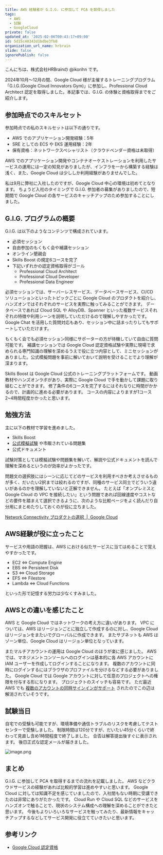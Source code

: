 ```yaml
---
title: AWS 経験者が G.I.G. に参加して PCA を取得しました
tags:
  - AWS
  - 試験
  - GoogleCloud
private: false
updated_at: '2025-02-06T09:43:17+09:00'
id: 5d15c40343d1bdbe3fb8
organization_url_name: hrbrain
slide: false
ignorePublish: false
---
```

こんにちは、株式会社HRBrainの @ikorihn です。

2024年10月〜12月の間、Google Cloud 様が主催するトレーニングプログラム「G.I.G.(Google Cloud Innovators Gym)」に参加し、Professional Cloud Architect 認定を取得しました。本記事では、G.I.G. の体験と資格取得までをご紹介します。

## 参加時点でのスキルセット

参加時点での私のスキルセットは以下の通りです。

- AWS でのアプリケーション開発経験：5年
- SRE としての ECS や EKS 運用経験：2年
- 保有資格：ネットワークスペシャリスト（クラウドベンダー資格は未取得）

AWS でのアプリケーション開発やコンテナオーケストレーションを利用したサービスの運用には一定の知見がありましたが、インフラを一から構築する経験は浅く、また、Google Cloud は少ししか利用経験がありませんでした。

私は9月に弊社に入社したのですが、Google Cloud 中心の環境は初めてとなります。
ちょうど入社のタイミングで G.I.G. 参加者の募集がありましたので、短期間で Google Cloud の各サービスのキャッチアップのため参加することにしました。

## G.I.G. プログラムの概要

G.I.G. は以下のようなコンテンツで構成されています。

- 必須セッション
- 自由参加のもくもく会や補講セッション
- オンライン懇親会
- Skills Boost の規定6コースを完了
- 下記いずれかの認定資格取得がゴール
    - Professional Cloud Architect
    - Professional Cloud Developer
    - Professional Data Engineer

必須セッションでは、サーバーレスサービス、データベースサービス、CI/CD ソリューションといったトピックごとに Google Cloud のプロダクトを紹介し、ハンズオンではそれぞれのサービスを実際に触ってみることができます。
データベースであれば Cloud SQL や AlloyDB、Spanner といった複数サービスそれぞれの特徴や利用シーンを説明していただけるので理解しやすかったです。
Google Chat を活用した質問対応もあり、セッション中に詰まったりしてもサポートしていただけます。

もくもく会でも必須セッション同様にサポーターの方が待機していて自由に質問可能です。
補講セッションでは Google Cloud 認定資格試験や実際に現場で求められる専門知識の理解を深めるうえで役に立つ内容として、ミニセッションがありました。公式模擬問題を事前に解いておいて説明を受けることでより理解が深まります。

Skills Boost は Google Cloud 公式のトレーニングプラットフォームです。
動画教材やハンズオンラボがあり、実際に Google Cloud で手を動かして課題に取り組むことができます。
修了条件の6コースを完了するにはそれなりに時間がかかるので、計画的に進める必要があります。
コースの内容によりますが1コース2~4時間程度かかったと思います。

## 勉強方法

主に以下の教材で学習を進めました。

- Skills Boost
- [公式模擬試験](https://cloud.google.com/certification/practice-exam/cloud-architect?hl=ja) や市販されている問題集
- 公式ドキュメント

試験対策としては模擬試験や問題集を解いて、解説や公式ドキュメントを読んで理解を深めるというのが効率がよかったです。

問題文の選択肢にはシーンに応じてどのサービスを利用すべきか考えさせるものが多く、だいたい2択までは絞れるのですが、同種のサービス同士でどういう違いがあるのかを理解していないと正解できません。
たとえば「オンプレミスと Google Cloud の VPC を接続したい」という問題であれば回線速度やコストなどの要件を踏まえて選択できるように、次のような比較ページをよく読んだり自分用にまとめたりしておくのが役に立ちました。

[Network Connectivity プロダクトの選択  |  Google Cloud](https://cloud.google.com/network-connectivity/docs/how-to/choose-product?hl=ja)

## AWS経験が役に立ったこと

サービスや用語の把握は、AWS における似たサービスに当てはめることで覚えやすかったです。

- EC2 <=> Compute Engine
- EBS <=> Persistent Disk
- S3 <=> Cloud Storage
- EFS <=> Filestore
- Lambda <=> Cloud Functions

といった形で記憶する労力は少なくすみました。

## AWSとの違いを感じたこと

AWS と Google Cloud ではネットワークの考え方に違いがあります。
VPC については、AWS はリージョンごとに独立して作成するのに対し、Google Cloud はリージョンをまたいでグローバルに作成できます。
またサブネットも AWS はゾーン単位、Google Cloud はリージョン単位となっています。

またマルチアカウントの運用は Google Cloud のほうが楽に感じました。
AWS では、マネジメントコンソールへのログインは基本的に各 AWS アカウントに IAM ユーザーを作成してログインすることになります。
複数のアカウントに同時にログインするにはブラウザのプロファイルを分けるなどする必要がありました。
Google Cloud では Google アカウントに対して任意のプロジェクトへの権限を付与する形になります。
プロジェクトのスイッチも容易です。
ただ最近 AWS でも [複数のアカウントの同時サインインがサポート](https://aws.amazon.com/about-aws/whats-new/2025/01/aws-management-console-simultaneous-sign-in-multiple-accounts/) されたのでこの辺は解消されていそうです。

## 試験当日

自宅での受験も可能ですが、環境準備や通信トラブルのリスクを考慮してテストセンターで受験しました。
制限時間は120分ですが、だいたい45分くらいで終わって見直し含め1時間程度で終了しました。
合否は解答提出後すぐに表示されます。
後日正式な認定メールが届きました。

![image.png](https://qiita-image-store.s3.ap-northeast-1.amazonaws.com/0/192003/a0dcd7a5-37ea-9914-67ca-215096912af6.png)

## まとめ

G.I.G. に参加して PCA を取得するまでの流れを記載しました。
AWS などクラウドサービスの経験があれば比較的学習は進めやすいと思います。
Google Cloud に対しては知識不足を感じていましたので、入社間もない時期に受講できたのは非常にありがたかったです。
Cloud Run や Cloud SQL などのサービスをハンズオンで触ることで、現状のシステム構成への理解を深めることができたと思います。
今後もよりいろいろなサービスを触ってみたり、最新情報をキャッチアップするなどしてサービス開発に役立てていきたいと思います。

## 参考リンク

- [Google Cloud 認定資格](https://cloud.google.com/certification?hl=ja)
